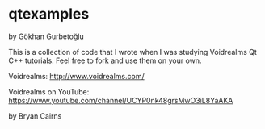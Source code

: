 # qtexamples
by Gökhan Gurbetoğlu

This is a collection of code that I wrote when I was studying Voidrealms Qt C++
tutorials.
Feel free to fork and use them on your own.


Voidrealms: http://www.voidrealms.com/

Voidrealms on YouTube: https://www.youtube.com/channel/UCYP0nk48grsMwO3iL8YaAKA

by Bryan Cairns

